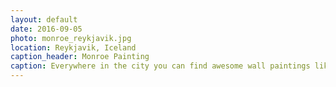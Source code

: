 ```yaml
---
layout: default
date: 2016-09-05
photo: monroe_reykjavik.jpg
location: Reykjavik, Iceland
caption_header: Monroe Painting
caption: Everywhere in the city you can find awesome wall paintings like this of a woman painting Marylin Monroe. Me? I was just hungry.
---
```

